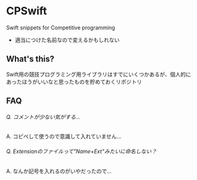 # CPSwift

Swift snippets for Competitive programming

- 適当につけた名前なので変えるかもしれない

## What's this?

Swift用の競技プログラミング用ライブラリはすでにいくつかあるが、個人的にあったほうがいいなと思ったものを貯めておくリポジトリ

## FAQ

###### Q. コメントが少ない気がする...
A. コピペして使うので意識して入れていません...

###### Q. Extensionのファイルって"Name+Ext"みたいに命名しない？
A. なんか記号を入れるのがいやだったので...